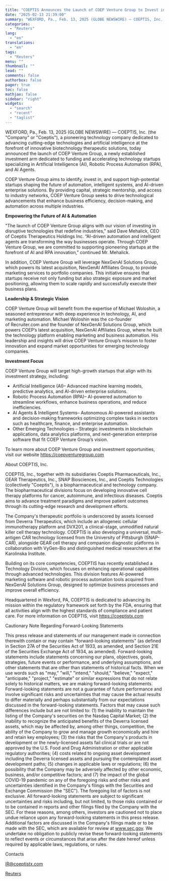 ```yaml
---
title: "COEPTIS Announces the Launch of COEP Venture Group to Invest in AI, RPA, and AI Agent Startups"
date: "2025-02-13 21:39:00"
summary: "WEXFORD, Pa., Feb. 13, 2025 (GLOBE NEWSWIRE) — COEPTIS, Inc. (the \"Company\" or \"Coeptis\"), a pioneering technology company dedicated to advancing cutting-edge technologies and artificial intelligence at the forefront of innovative biotechnology therapeutic solutions, today announced the launch of COEP Venture Group, a newly established investment arm dedicated to funding..."
categories:
  - "Reuters"
lang:
  - "en"
translations:
  - "en"
tags:
  - "Reuters"
menu: ""
thumbnail: ""
lead: ""
comments: false
authorbox: false
pager: true
toc: false
mathjax: false
sidebar: "right"
widgets:
  - "search"
  - "recent"
  - "taglist"
---
```


WEXFORD, Pa., Feb. 13, 2025 (GLOBE NEWSWIRE) — COEPTIS, Inc. (the "Company" or "Coeptis"), a pioneering technology company dedicated to advancing cutting-edge technologies and artificial intelligence at the forefront of innovative biotechnology therapeutic solutions, today announced the launch of COEP Venture Group, a newly established investment arm dedicated to funding and accelerating technology startups specializing in Artificial Intelligence (AI), Robotic Process Automation (RPA), and AI Agents.

COEP Venture Group aims to identify, invest in, and support high-potential startups shaping the future of automation, intelligent systems, and AI-driven enterprise solutions. By providing capital, strategic mentorship, and access to industry networks, COEP Venture Group seeks to drive technological advancements that enhance business efficiency, decision-making, and automation across multiple industries.

**Empowering the Future of AI & Automation**

"The launch of COEP Venture Group aligns with our vision of investing in disruptive technologies that redefine industries," said Dave Mehalick, CEO of Coeptis Therapeutics Holdings Inc. “AI-driven automation and intelligent agents are transforming the way businesses operate. Through COEP Venture Group, we are committed to supporting pioneering startups at the forefront of AI and RPA innovation,” continued Mr. Mehalick.

In addition, COEP Venture Group will leverage NexGenAI Solutions Group, which powers its latest acquisition, NexGenAI Affiliates Group, to provide marketing services to portfolio companies. This initiative ensures that startups receive not only funding but also strategic exposure and market positioning, allowing them to scale rapidly and successfully execute their business plans.

**Leadership & Strategic Vision**

COEP Venture Group will benefit from the expertise of Michael Woloshin, a seasoned entrepreneur with deep experience in technology, AI, and marketing automation. Michael Woloshin was the co-founder of Recruiter.com and the founder of NexGenAI Solutions Group, which powers COEP’s latest acquisition, NexGenAI Affiliates Group, where he built the technology platform enabling marketing and business automation. His leadership and insights will drive COEP Venture Group’s mission to foster innovation and expand market opportunities for emerging technology companies.

**Investment Focus**

COEP Venture Group will target high-growth startups that align with its investment strategy, including:

* Artificial Intelligence (AI)– Advanced machine learning models, predictive analytics, and AI-driven enterprise solutions.
* Robotic Process Automation (RPA)– AI-powered automation to streamline workflows, enhance business operations, and reduce inefficiencies.
* AI Agents & Intelligent Systems– Autonomous AI-powered assistants and decision-making frameworks optimizing complex tasks in sectors such as healthcare, finance, and enterprise automation.
* Other Emerging Technologies – Strategic investments in blockchain applications, data analytics platforms, and next-generation enterprise software that fit COEP Venture Group’s vision.

To learn more about COEP Venture Group and investment opportunities, visit our website https://coepventuregroup.com

About COEPTIS, Inc.

COEPTIS, Inc., together with its subsidiaries Coeptis Pharmaceuticals, Inc., GEAR Therapeutics, Inc., SNAP Biosciences, Inc., and Coeptis Technologies (collectively "Coeptis"), is a biopharmaceutical and technology company. The biopharmaceutical divisions focus on developing innovative cell therapy platforms for cancer, autoimmune, and infectious diseases. Coeptis aims to advance treatment paradigms and improve patient outcomes through its cutting-edge research and development efforts.

The Company's therapeutic portfolio is underscored by assets licensed from Deverra Therapeutics, which include an allogeneic cellular immunotherapy platform and DVX201, a clinical-stage, unmodified natural killer cell therapy technology. COEPTIS is also developing a universal, multi-antigen CAR technology licensed from the University of Pittsburgh (SNAP-CAR), alongside GEAR cell therapy and companion diagnostic platforms in collaboration with VyGen-Bio and distinguished medical researchers at the Karolinska Institute.

Building on its core competencies, COEPTIS has recently established a Technology Division, which focuses on enhancing operational capabilities through advanced technologies. This division features AI-powered marketing software and robotic process automation tools acquired from NexGenAI Solutions Group, designed to optimize business processes and improve overall efficiency.

Headquartered in Wexford, PA, COEPTIS is dedicated to advancing its mission within the regulatory framework set forth by the FDA, ensuring that all activities align with the highest standards of compliance and patient care. For more information on COEPTIS, visit https://coeptistx.com

Cautionary Note Regarding Forward-Looking Statements

This press release and statements of our management made in connection therewith contain or may contain "forward-looking statements" (as defined in Section 27A of the Securities Act of 1933, as amended, and Section 21E of the Securities Exchange Act of 1934, as amended). Forward-looking statements include statements concerning our plans, objectives, goals, strategies, future events or performance, and underlying assumptions, and other statements that are other than statements of historical facts. When we use words such as "may," "will," "intend," "should," "believe," "expect," "anticipate," "project," "estimate" or similar expressions that do not relate solely to historical matters, we are making forward-looking statements. Forward-looking statements are not a guarantee of future performance and involve significant risks and uncertainties that may cause the actual results to differ materially and perhaps substantially from our expectations discussed in the forward-looking statements. Factors that may cause such differences include but are not limited to: (1) the inability to maintain the listing of the Company's securities on the Nasdaq Capital Market; (2) the inability to recognize the anticipated benefits of the Deverra licensed assets, which may be affected by, among other things, competition, the ability of the Company to grow and manage growth economically and hire and retain key employees; (3) the risks that the Company's products in development or the newly-licensed assets fail clinical trials or are not approved by the U.S. Food and Drug Administration or other applicable regulatory authorities; (4) costs related to ongoing asset development including the Deverra licensed assets and pursuing the contemplated asset development paths; (5) changes in applicable laws or regulations; (6) the possibility that the Company may be adversely affected by other economic, business, and/or competitive factors; and (7) the impact of the global COVID-19 pandemic on any of the foregoing risks and other risks and uncertainties identified in the Company's filings with the Securities and Exchange Commission (the "SEC"). The foregoing list of factors is not exclusive. All forward-looking statements are subject to significant uncertainties and risks including, but not limited, to those risks contained or to be contained in reports and other filings filed by the Company with the SEC. For these reasons, among others, investors are cautioned not to place undue reliance upon any forward-looking statements in this press release. Additional factors are discussed in the Company's filings made or to be made with the SEC, which are available for review at www.sec.gov. We undertake no obligation to publicly revise these forward-looking statements to reflect events or circumstances that arise after the date hereof unless required by applicable laws, regulations, or rules.

Contacts

IR@coeptistx.com

[Reuters](https://www.tradingview.com/news/reuters.com,2025-02-13:newsml_GNX5Vt4QP:0-coeptis-announces-the-launch-of-coep-venture-group-to-invest-in-ai-rpa-and-ai-agent-startups/)
